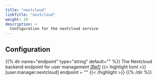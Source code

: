 ```yaml
---
title: "nextcloud"
linkTitle: "nextcloud"
weight: 10
description: >
  Configuration for the nextcloud service
---
```


## Configuration

{{% dir name="endpoint" type="string" default="" %}}
The Nextcloud backend endpoint for user management [[Ref]](https://github.com/cs3org/reva/tree/master/pkg/user/manager/nextcloud/nextcloud.go#L53)
{{< highlight toml >}}
[user.manager.nextcloud]
endpoint = ""
{{< /highlight >}}
{{% /dir %}}

